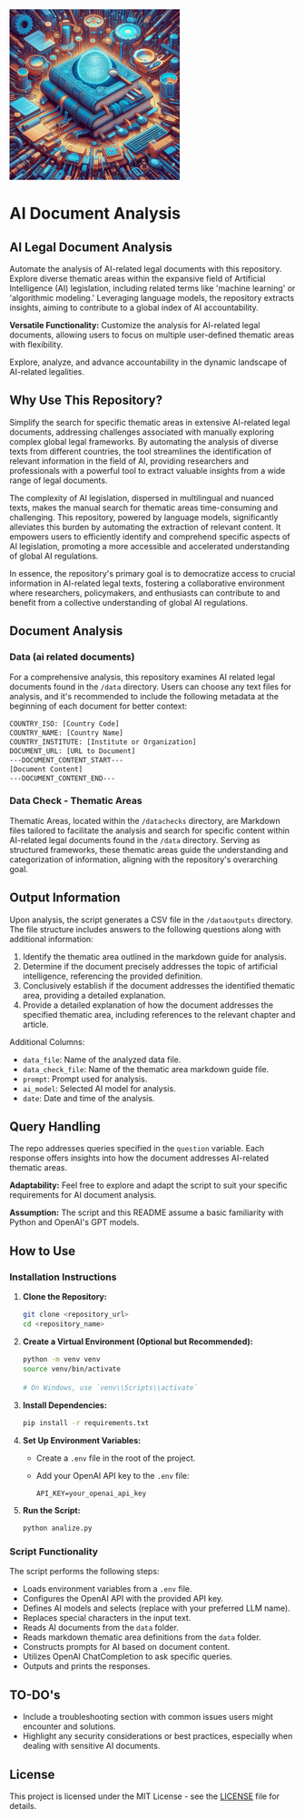 <img src="README.png" alt="drawing" width="300"/>

# AI Document Analysis

## AI Legal Document Analysis

Automate the analysis of AI-related legal documents with this repository. Explore diverse thematic areas within the expansive field of Artificial Intelligence (AI) legislation, including related terms like 'machine learning' or 'algorithmic modeling.' Leveraging language models, the repository extracts insights, aiming to contribute to a global index of AI accountability.

**Versatile Functionality:** Customize the analysis for AI-related legal documents, allowing users to focus on multiple user-defined thematic areas with flexibility.

Explore, analyze, and advance accountability in the dynamic landscape of AI-related legalities.

## Why Use This Repository?

Simplify the search for specific thematic areas in extensive AI-related legal documents, addressing challenges associated with manually exploring complex global legal frameworks. By automating the analysis of diverse texts from different countries, the tool streamlines the identification of relevant information in the field of AI, providing researchers and professionals with a powerful tool to extract valuable insights from a wide range of legal documents.

The complexity of AI legislation, dispersed in multilingual and nuanced texts, makes the manual search for thematic areas time-consuming and challenging. This repository, powered by language models, significantly alleviates this burden by automating the extraction of relevant content. It empowers users to efficiently identify and comprehend specific aspects of AI legislation, promoting a more accessible and accelerated understanding of global AI regulations.

In essence, the repository's primary goal is to democratize access to crucial information in AI-related legal texts, fostering a collaborative environment where researchers, policymakers, and enthusiasts can contribute to and benefit from a collective understanding of global AI regulations.


## Document Analysis

### Data (ai related documents)

For a comprehensive analysis, this repository examines AI related legal documents found in the `/data` directory. Users can choose any text files for analysis, and it's recommended to include the following metadata at the beginning of each document for better context:

```plaintext
COUNTRY_ISO: [Country Code]
COUNTRY_NAME: [Country Name]
COUNTRY_INSTITUTE: [Institute or Organization]
DOCUMENT_URL: [URL to Document]
---DOCUMENT_CONTENT_START---
[Document Content]
---DOCUMENT_CONTENT_END---
```


### Data Check - Thematic Areas

Thematic Areas, located within the `/datachecks` directory, are Markdown files tailored to facilitate the analysis and search for specific content within AI-related legal documents found in the `/data` directory. Serving as structured frameworks, these thematic areas guide the understanding and categorization of information, aligning with the repository's overarching goal.



## Output Information

Upon analysis, the script generates a CSV file in the `/dataoutputs` directory. The file structure includes answers to the following questions along with additional information:

1. Identify the thematic area outlined in the markdown guide for analysis.
2. Determine if the document precisely addresses the topic of artificial intelligence, referencing the provided definition.
3. Conclusively establish if the document addresses the identified thematic area, providing a detailed explanation.
4. Provide a detailed explanation of how the document addresses the specified thematic area, including references to the relevant chapter and article.

Additional Columns:
- `data_file`: Name of the analyzed data file.
- `data_check_file`: Name of the thematic area markdown guide file.
- `prompt`: Prompt used for analysis.
- `ai_model`: Selected AI model for analysis.
- `date`: Date and time of the analysis.

## Query Handling

The repo addresses queries specified in the `question` variable. Each response offers insights into how the document addresses AI-related thematic areas.

**Adaptability:** Feel free to explore and adapt the script to suit your specific requirements for AI document analysis.

**Assumption:** The script and this README assume a basic familiarity with Python and OpenAI's GPT models.

## How to Use

### Installation Instructions

1. **Clone the Repository:**

   ```bash
   git clone <repository_url>
   cd <repository_name>
   ```

2. **Create a Virtual Environment (Optional but Recommended):**

   ```bash
   python -m venv venv
   source venv/bin/activate

   # On Windows, use `venv\\Scripts\\activate`
   ```

3. **Install Dependencies:**

   ```bash
   pip install -r requirements.txt
   ```

4. **Set Up Environment Variables:**

   - Create a `.env` file in the root of the project.
   - Add your OpenAI API key to the `.env` file:

     ```plaintext
     API_KEY=your_openai_api_key
     ```

5. **Run the Script:**

   ```bash
   python analize.py
   ```

### Script Functionality

The script performs the following steps:

- Loads environment variables from a `.env` file.
- Configures the OpenAI API with the provided API key.
- Defines AI models and selects (replace with your preferred LLM name).
- Replaces special characters in the input text.
- Reads AI documents from the `data` folder.
- Reads markdown thematic area definitions from the `data` folder.
- Constructs prompts for AI based on document content.
- Utilizes OpenAI ChatCompletion to ask specific queries.
- Outputs and prints the responses.

## TO-DO's

- Include a troubleshooting section with common issues users might encounter and solutions.
- Highlight any security considerations or best practices, especially when dealing with sensitive AI documents.

## License

This project is licensed under the MIT License - see the [LICENSE](LICENSE) file for details.
